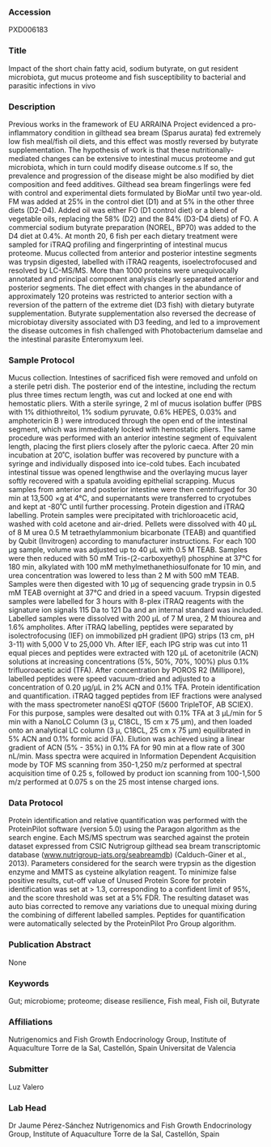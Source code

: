 ### Accession
PXD006183

### Title
Impact of the short chain fatty acid, sodium butyrate, on gut resident microbiota, gut mucus proteome and fish susceptibility to bacterial and parasitic infections in vivo

### Description
Previous works in the framework of EU ARRAINA Project evidenced a pro-inflammatory condition in gilthead sea bream (Sparus aurata) fed extremely low fish meal/fish oil diets, and this effect was mostly reversed by butyrate supplementation. The hypothesis of work is that these nutritionally-mediated changes can be extensive to intestinal mucus proteome and gut microbiota, which in turn could modify disease outcome.s If so, the prevalence and progression of the disease might be also modified by diet composition and feed additives. Gilthead sea bream fingerlings were fed with control and experimental diets formulated by BioMar until two year-old. FM was added at 25% in the control diet (D1) and at 5% in the other three diets (D2-D4). Added oil was either FO (D1 control diet) or a blend of vegetable oils, replacing the 58% (D2) and the 84% (D3-D4 diets) of FO. A commercial sodium butyrate preparation (NOREL, BP70) was added to the D4 diet at 0.4%. At month 20, 6 fish per each dietary treatment were sampled for iTRAQ profiling and fingerprinting of intestinal mucus proteome. Mucus collected from anterior and posterior intestine segments was trypsin digested, labelled with iTRAQ reagents, isoelectrofocused and resolved by LC-MS/MS. More than 1000 proteins were unequivocally annotated and principal component analysis clearly separated anterior and posterior segments. The diet effect with changes in the abundance of approximately 120 proteins was restricted to anterior section with a reversion of the pattern of the extreme diet (D3 fish) with dietary butyrate supplementation. Butyrate supplementation also reversed the decrease of microbiotay diversity associated with D3 feeding, and led to a improvement the disease outcomes in fish challenged with Photobacterium damselae and the intestinal parasite Enteromyxum leei.

### Sample Protocol
Mucus collection. Intestines of sacrificed fish were removed and unfold on a sterile petri dish. The posterior end of the intestine, including the rectum plus three times rectum length, was cut and locked at one end with hemostatic pliers. With a sterile syringe, 2 ml of mucus isolation buffer (PBS with 1% dithiothreitol, 1% sodium pyruvate, 0.6% HEPES, 0.03% and amphotericin B ) were introduced through the open end of the intestinal segment, which was immediately locked with hemostatic pliers. The same procedure was performed with an anterior intestine segment of equivalent length, placing the first pliers closely after the pyloric caeca. After 20 min incubation at 20˚C, isolation buffer was recovered by puncture with a syringe and individually disposed into ice-cold tubes. Each incubated intestinal tissue was opened lengthwise and the overlaying mucus layer softly recovered with a spatula avoiding epithelial scrapping. Mucus samples from anterior and posterior intestine were then centrifuged for 30 min at 13,500 ×g at 4°C, and supernatants were transferred to cryotubes and kept at -80˚C until further processing.  Protein digestion and iTRAQ labelling. Protein samples were precipitated with trichloroacetic acid, washed with cold acetone and air-dried. Pellets were dissolved with 40 μL of 8 M urea 0.5 M tetraethylammonium bicarbonate (TEAB) and quantified by Qubit (Invitrogen) according to manufacturer instructions. For each 100 μg sample, volume was adjusted up to 40 μL with 0.5 M TEAB. Samples were then reduced with 50 mM Tris-(2-carboxyethyl) phosphine at 37°C for 180 min, alkylated with 100 mM methylmethanethiosulfonate for 10 min, and urea concentration was lowered to less than 2 M with 500 mM TEAB. Samples were then digested with 10 μg of sequencing grade trypsin in 0.5 mM TEAB overnight at 37°C and dried in a speed vacuum. Trypsin digested samples were labelled for 3 hours with 8-plex iTRAQ reagents with the signature ion signals 115 Da to 121 Da and an internal standard was included. Labelled samples were dissolved with 200 µL of 7 M urea, 2 M thiourea and 1.6% ampholites. After iTRAQ labelling, peptides were separated by isolectrofocusing (IEF) on immobilized pH gradient (IPG) strips (13 cm, pH 3-11) with 5,000 V to 25,000 Vh. After IEF, each IPG strip was cut into 11 equal pieces and peptides were extracted with 120 µL of acetonitrile (ACN) solutions at increasing concentrations (5%, 50%, 70%, 100%) plus 0.1% trifluoroacetic acid (TFA). After concentration by POROS R2 (Millipore), labelled peptides were speed vacuum-dried and adjusted to a concentration of 0.20 µg/µL in 2% ACN and 0.1% TFA.  Protein identification and quantification. iTRAQ tagged peptides from IEF fractions were analysed with the mass spectrometer nanoESI qQTOF (5600 TripleTOF, AB SCIEX). For this purpose, samples were desalted out with 0.1% TFA at 3 µL/min for 5 min with a NanoLC Column (3 µ, C18CL, 15 cm x 75 µm), and then loaded onto an analytical LC column (3 µ, C18CL, 25 cm x 75 µm) equilibrated in 5% ACN and 0.1% formic acid (FA). Elution was achieved using a linear gradient of ACN (5% - 35%) in 0.1% FA for 90 min at a flow rate of 300 nL/min. Mass spectra were acquired in Information Dependent Acquisition mode by TOF MS scanning from 350-1,250 m/z performed at spectral acquisition time of 0.25 s, followed by product ion scanning from 100-1,500 m/z performed at 0.075 s on the 25 most intense charged ions.

### Data Protocol
Protein identification and relative quantification was performed with the ProteinPilot software (version 5.0) using the Paragon algorithm as the search engine. Each MS/MS spectrum was searched against the protein dataset expressed from CSIC Nutrigroup gilthead sea bream transcriptomic database (www.nutrigroup-iats.org/seabreamdb) (Calduch-Giner et al., 2013). Parameters considered for the search were trypsin as the digestion enzyme and MMTS as cysteine alkylation reagent. To minimize false positive results, cut-off value of Unused Protein Score for protein identification was set at > 1.3, corresponding to a confident limit of 95%, and the score threshold was set at a 5% FDR.  The resulting dataset was auto bias corrected to remove any variations due to unequal mixing during the combining of different labelled samples. Peptides for quantification were automatically selected by the ProteinPilot Pro Group algorithm.

### Publication Abstract
None

### Keywords
Gut; microbiome; proteome; disease resilience, Fish meal, Fish oil, Butyrate

### Affiliations
Nutrigenomics and Fish Growth Endocrinology Group, Institute of Aquaculture Torre de la Sal, Castellón, Spain
Universitat de Valencia

### Submitter
Luz Valero

### Lab Head
Dr Jaume Pérez-Sánchez
Nutrigenomics and Fish Growth Endocrinology Group, Institute of Aquaculture Torre de la Sal, Castellón, Spain


